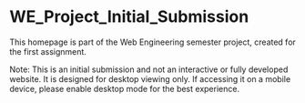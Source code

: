 # WE_Project_Initial_Submission

This homepage is part of the Web Engineering semester project, created for the first assignment.  

Note: This is an initial submission and not an interactive or fully developed website. It is designed for desktop viewing only. If accessing it on a mobile device, please enable desktop mode for the best experience.
